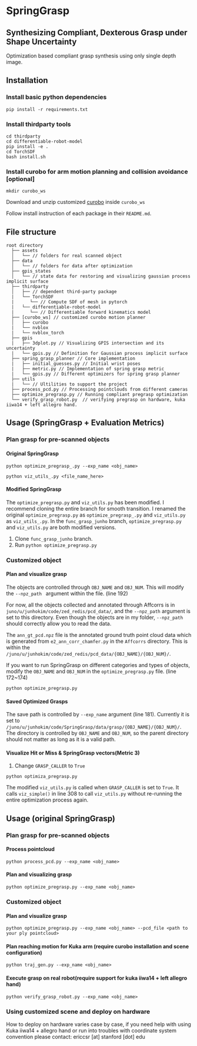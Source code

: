 # SpringGrasp
## Synthesizing Compliant, Dexterous Grasp under Shape Uncertainty
Optimization based compliant grasp synthesis using only single depth image.

## Installation
### Install basic python dependencies
```
pip install -r requirements.txt
```

### Install thirdparty tools
```
cd thirdparty
cd differentiable-robot-model
pip install -e .
cd TorchSDF
bash install.sh
```
### Install curobo for arm motion planning and collision avoidance [optional]
```
mkdir curobo_ws
```
Download and unzip customized [curobo](https://drive.google.com/file/d/1uNE-5SKdsH63a3fXlR7KLqrvdTvE27bA/view?usp=sharing) inside `curobo_ws`

Follow install instruction of each package in their `README.md`.

## File structure
```
root directory
  ├── assets  
  │   └── // folders for real scanned object
  ├── data  
  │   └── // folders for data after optimization
  ├── gpis_states  
  │   └── // state data for restoring and visualizing gaussian process implicit surface
  ├── thirdparty  
  │   ├── // dependent third-party package
  |   └── TorchSDF
  |      └── // Compute SDF of mesh in pytorch
  |   └── differentiable-robot-model
  |      └── // Differentiable forward kinematics model
  ├── [curobo_ws] // customized curobo motion planner
  │   ├── curobo
  |   └── nvblox
  |   └── nvblox_torch
  ├── gpis
  |   ├── 3dplot.py // Visualizing GPIS intersection and its uncertainty
  |   └── gpis.py // Definition for Gaussian process implicit surface
  ├── spring_grasp_planner // Core implementation
  |   ├── initial_guesses.py // Initial wrist poses
  |   ├── metric.py // Implementation of spring grasp metric
  |   └── gpis.py // Different optimizers for spring grasp planner
  ├── utils
  |   └── // Ultilities to support the project
  ├── process_pcd.py // Processing pointclouds from different cameras
  ├── optimize_pregrasp.py // Running compliant pregrasp optimization
  └── verify_grasp_robot.py  // verifying pregrasp on hardware, kuka iiwa14 + left allegro hand.
```

## Usage (SpringGrasp + Evaluation Metrics)
### Plan grasp for pre-scanned objects
#### Original SpringGrasp
```
python optimize_pregrasp_.py --exp_name <obj_name>
```
```
python viz_utils_.py <file_name_here>
```

#### Modified SpringGrasp
The `optimize_pregrasp.py` and `viz_utils.py` has been modified. I recommend cloning the entire branch for smooth transition. I renamed the original `optimize_pregrasp.py` as `optimize_pregrasp_.py` and `viz_utils.py` as `viz_utils_.py`. In the `func_grasp_junho` branch, `optimize_pregrasp.py` and `viz_utils.py` are both modified versions.

1. Clone `func_grasp_junho` branch.
2. Run `python optimize_pregrasp.py`

### Customized object
#### Plan and visualize grasp
The objects are controlled through `OBJ_NAME` and `OBJ_NUM`. This will modify the `--npz_path ` argument within the file.  (line 192)

For now, all the objects collected and annotated through Affcorrs is in `juno/u/junhokim/code/zed_redis/pcd_data/`, and the `--npz_path` argument is set to this directory. Even though the objects are in my folder, `--npz_path` should correctly allow you to read the data.

The `ann_gt_pcd.npz` file is the annotated ground truth point cloud data which is generated from `e2_ann_corr_chamfer.py` in the `Affcorrs` directory. This is within the `/juno/u/junhokim/code/zed_redis/pcd_data/{OBJ_NAME}/{OBJ_NUM}/`.

If you want to run SpringGrasp on different categories and types of objects, modify the `OBJ_NAME` and `OBJ_NUM` in the  `optimize_pregrasp.py` file. (line 172~174)
```
python optimize_pregrasp.py
```
#### Saved Optimized Grasps
The save path is controlled by `--exp_name` argument (line 181). Currently it is set to `/juno/u/junhokim/code/SpringGrasp/data/grasp/{OBJ_NAME}/{OBJ_NUM}/`. The directory is controlled by `OBJ_NAME` and `OBJ_NUM`, so the parent directory should not matter as long as it is a valid path.

#### Visualize Hit or Miss & SpringGrasp vectors(Metric 3)
1. Change `GRASP_CALLER` to `True`
```
python optimiza_pregrasp.py
```
The modified `viz_utils.py` is called when `GRASP_CALLER` is set to `True`. It calls `viz_simple()` in line 308 to call `viz_utils.py` without re-running the entire optimization process again.

## Usage (original SpringGrasp)
### Plan grasp for pre-scanned objects
#### Process pointcloud
```
python process_pcd.py --exp_name <obj_name>
```
#### Plan and visualizing grasp
```
python optimize_pregrasp.py --exp_name <obj_name>
```
### Customized object
#### Plan and visualize grasp
```
python optimize_pregrasp.py --exp_name <obj_name> --pcd_file <path to your ply pointcloud>
```
#### Plan reaching motion for Kuka arm (require curobo installation and scene configuration)
```
python traj_gen.py --exp_name <obj_name>
```
#### Execute grasp on real robot(require support for kuka iiwa14 + left allegro hand)
```
python verify_grasp_robot.py --exp_name <obj_name>
```
### Using customized scene and deploy on hardware
How to deploy on hardware varies case by case, if you need help with using Kuka iiwa14 + allegro hand or run into troubles with coordinate system convention please contact: ericcsr [at] stanford [dot] edu
